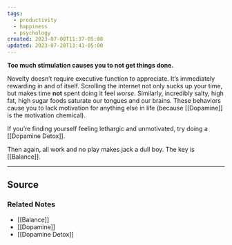 ```yaml
---
tags:
  - productivity
  - happiness
  - psychology
created: 2023-07-08T11:37-05:00
updated: 2023-07-20T13:41-05:00
---
```

**Too much stimulation causes you to not get things done.**

Novelty doesn’t require executive function to appreciate. It’s immediately rewarding in and of itself. Scrolling the internet not only sucks up your time, but makes time **not** spent doing it feel *worse*. Similarly, incredibly salty, high fat, high sugar foods saturate our tongues and our brains. These behaviors cause you to lack motivation for anything else in life (because [[Dopamine]] is the motivation chemical). 

If you’re finding yourself feeling lethargic and unmotivated, try doing a [[Dopamine Detox]].

Then again, all work and no play makes jack a dull boy. The key is [[Balance]]. 

---

## Source


### Related Notes
- [[Balance]] 
- [[Dopamine]] 
- [[Dopamine Detox]]